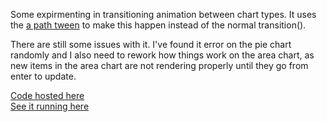 Some expirmenting in transitioning animation between chart types. It uses the [a path tween](https://bl.ocks.org/mbostock/3916621) to make this happen instead of the normal transition(). 

There are still some issues with it. I've found it error on the pie chart randomly and I also need to rework how things work on the area chart, as new items in the area chart are not rendering properly until they go from enter to update.

[Code hosted here](https://codesandbox.io/s/d3-demo-forked-xjbi9?file=/src/index.js)<br/>
[See it running here](https://xjbi9.csb.app/)
